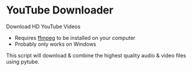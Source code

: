 # YouTube Downloader

Download HD YouTube Videos

- Requires [ffmpeg](https://www.ffmpeg.org/download.html) to be installed on your computer
- Probably only works on Windows


This script will download & combine the highest quality audio & video files using pytube.
